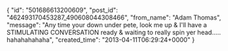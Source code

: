  {
   "id": "501686613200609",
   "post_id": "462493170453287_490608044308466",
   "from_name": "Adam Thomas",
   "message": "Any time your down under pete, look me up & I'll have a STIMULATING CONVERSATION ready & waiting to really spin yer head.....   hahahahahaha",
   "created_time": "2013-04-11T06:29:24+0000"
 }
